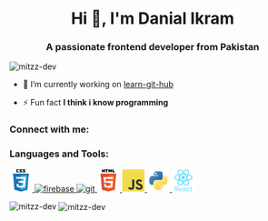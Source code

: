 <h1 align="center">Hi 👋, I'm Danial Ikram</h1>
<h3 align="center">A passionate frontend developer from Pakistan</h3>

<p align="left"> <img src="https://komarev.com/ghpvc/?username=mitzz-dev&label=Profile%20views&color=0e75b6&style=flat" alt="mitzz-dev" /> </p>

- 🔭 I’m currently working on [learn-git-hub](https://github.com/Mitzz-Dev/git-test)

- ⚡ Fun fact **I think i know programming**

<h3 align="left">Connect with me:</h3>
<p align="left">
</p>

<h3 align="left">Languages and Tools:</h3>
<p align="left"> <a href="https://www.w3schools.com/css/" target="_blank" rel="noreferrer"> <img src="https://raw.githubusercontent.com/devicons/devicon/master/icons/css3/css3-original-wordmark.svg" alt="css3" width="40" height="40"/> </a> <a href="https://firebase.google.com/" target="_blank" rel="noreferrer"> <img src="https://www.vectorlogo.zone/logos/firebase/firebase-icon.svg" alt="firebase" width="40" height="40"/> </a> <a href="https://git-scm.com/" target="_blank" rel="noreferrer"> <img src="https://www.vectorlogo.zone/logos/git-scm/git-scm-icon.svg" alt="git" width="40" height="40"/> </a> <a href="https://www.w3.org/html/" target="_blank" rel="noreferrer"> <img src="https://raw.githubusercontent.com/devicons/devicon/master/icons/html5/html5-original-wordmark.svg" alt="html5" width="40" height="40"/> </a> <a href="https://developer.mozilla.org/en-US/docs/Web/JavaScript" target="_blank" rel="noreferrer"> <img src="https://raw.githubusercontent.com/devicons/devicon/master/icons/javascript/javascript-original.svg" alt="javascript" width="40" height="40"/> </a> <a href="https://www.python.org" target="_blank" rel="noreferrer"> <img src="https://raw.githubusercontent.com/devicons/devicon/master/icons/python/python-original.svg" alt="python" width="40" height="40"/> </a> <a href="https://reactjs.org/" target="_blank" rel="noreferrer"> <img src="https://raw.githubusercontent.com/devicons/devicon/master/icons/react/react-original-wordmark.svg" alt="react" width="40" height="40"/> </a> </p>

<p><img align="left" src="https://github-readme-stats.vercel.app/api/top-langs?username=mitzz-dev&show_icons=true&theme=tokyonight&locale=en&layout=compact" alt="mitzz-dev" /></p>

<p>&nbsp;<img align="center" src="https://github-readme-stats.vercel.app/api?username=mitzz-dev&show_icons=true&theme=tokyonight&locale=en" alt="mitzz-dev" /></p>
